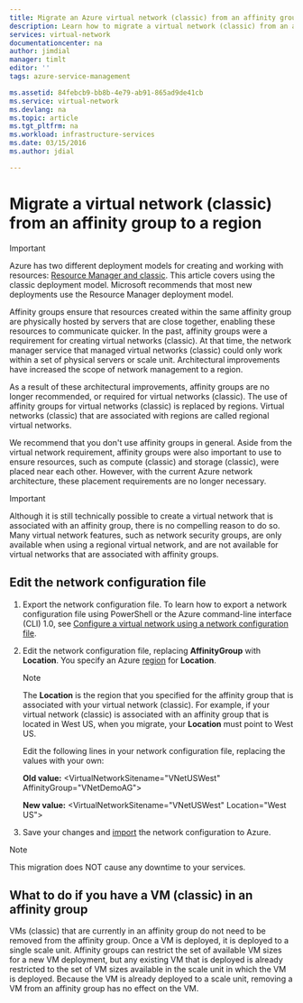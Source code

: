 ```yaml
---
title: Migrate an Azure virtual network (classic) from an affinity group to a region | Microsoft Docs
description: Learn how to migrate a virtual network (classic) from an affinity group to a region.
services: virtual-network
documentationcenter: na
author: jimdial
manager: timlt
editor: ''
tags: azure-service-management

ms.assetid: 84febcb9-bb8b-4e79-ab91-865ad9de41cb
ms.service: virtual-network
ms.devlang: na
ms.topic: article
ms.tgt_pltfrm: na
ms.workload: infrastructure-services
ms.date: 03/15/2016
ms.author: jdial

---
```

# Migrate a virtual network (classic) from an affinity group to a region

> [!IMPORTANT]
> Azure has two different deployment models for creating and working with resources: [Resource Manager and classic](../resource-manager-deployment-model.md?toc=%2fazure%2fvirtual-network%2ftoc.json). This article covers using the classic deployment model. Microsoft recommends that most new deployments use the Resource Manager deployment model.

Affinity groups ensure that resources created within the same affinity group are physically hosted by servers that are close together, enabling these resources to communicate quicker. In the past, affinity groups were a requirement for creating virtual networks (classic). At that time, the network manager service that managed virtual networks (classic) could only work within a set of physical servers or scale unit. Architectural improvements have increased the scope of network management to a region.

As a result of these architectural improvements, affinity groups are no longer recommended, or required for virtual networks (classic). The use of affinity groups for virtual networks (classic) is replaced by regions. Virtual networks (classic) that are associated with regions are called regional virtual networks.

We recommend that you don't use affinity groups in general. Aside from the virtual network requirement, affinity groups were also important to use to ensure resources, such as compute (classic) and storage (classic), were placed near each other. However, with the current Azure network architecture, these placement requirements are no longer necessary.

> [!IMPORTANT]
> Although it is still technically possible to create a virtual network that is associated with an affinity group, there is no compelling reason to do so. Many virtual network features, such as network security groups, are only available when using a regional virtual network, and are not available for virtual networks that are associated with affinity groups.
> 
> 

## Edit the network configuration file

1. Export the network configuration file. To learn how to export a network configuration file using PowerShell or the Azure command-line interface (CLI) 1.0, see [Configure a virtual network using a network configuration file](virtual-networks-using-network-configuration-file.md#export).
2. Edit the network configuration file, replacing **AffinityGroup** with **Location**. You specify an Azure [region](https://azure.microsoft.com/regions) for **Location**.
   
   > [!NOTE]
   > The **Location** is the region that you specified for the affinity group that is associated with your virtual network (classic). For example, if your virtual network (classic) is associated with an affinity group that is located in West US, when you migrate, your **Location** must point to West US. 
   > 
   > 
   
    Edit the following lines in your network configuration file, replacing the values with your own: 
   
    **Old value:** \<VirtualNetworkSitename="VNetUSWest" AffinityGroup="VNetDemoAG"\> 
   
    **New value:** \<VirtualNetworkSitename="VNetUSWest" Location="West US"\>
3. Save your changes and [import](virtual-networks-using-network-configuration-file.md#import) the network configuration to Azure.

> [!NOTE]
> This migration does NOT cause any downtime to your services.
> 
> 

## What to do if you have a VM (classic) in an affinity group
VMs (classic) that are currently in an affinity group do not need to be removed from the affinity group. Once a VM is deployed, it is deployed to a single scale unit. Affinity groups can restrict the set of available VM sizes for a new VM deployment, but any existing VM that is deployed is already restricted to the set of VM sizes available in the scale unit in which the VM is deployed. Because the VM is already deployed to a scale unit, removing a VM from an affinity group has no effect on the VM.
